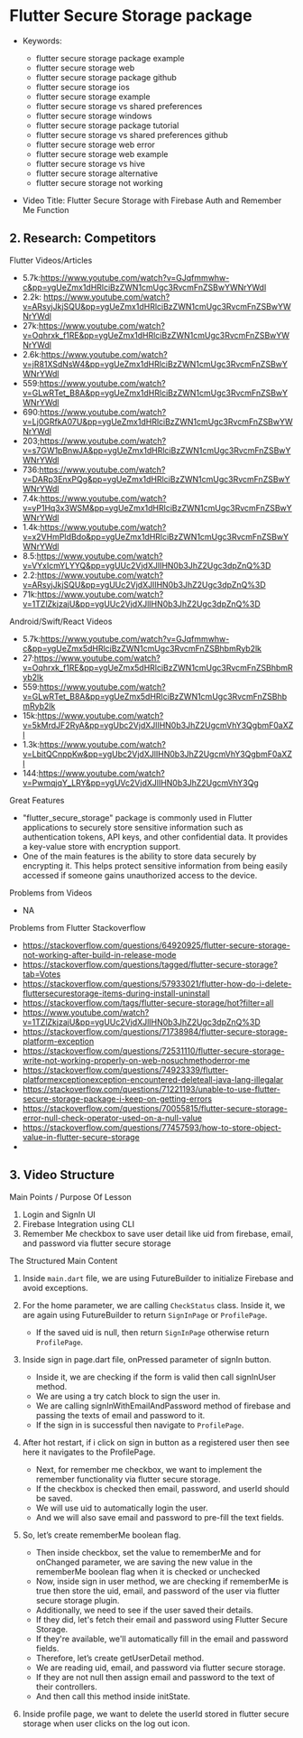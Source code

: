 # Flutter Secure Storage package

- Keywords:
    - flutter secure storage package example
    - flutter secure storage web
    - flutter secure storage package github
    - flutter secure storage ios
    - flutter secure storage example
    - flutter secure storage vs shared preferences
    - flutter secure storage windows
    - flutter secure storage package tutorial
    - flutter secure storage vs shared preferences github
    - flutter secure storage web error
    - flutter secure storage web example
    - flutter secure storage vs hive
    - flutter secure storage alternative
    - flutter secure storage not working

- Video Title: Flutter Secure Storage with Firebase Auth and Remember Me Function

## 2. Research: Competitors

Flutter Videos/Articles

- 5.7k:https://www.youtube.com/watch?v=GJqfmmwhw-c&pp=ygUeZmx1dHRlciBzZWN1cmUgc3RvcmFnZSBwYWNrYWdl
- 2.2k: https://www.youtube.com/watch?v=ARsyjJkjSQU&pp=ygUeZmx1dHRlciBzZWN1cmUgc3RvcmFnZSBwYWNrYWdl
- 27k:https://www.youtube.com/watch?v=Oqhrxk_f1RE&pp=ygUeZmx1dHRlciBzZWN1cmUgc3RvcmFnZSBwYWNrYWdl
- 2.6k:https://www.youtube.com/watch?v=jR81XSdNsW4&pp=ygUeZmx1dHRlciBzZWN1cmUgc3RvcmFnZSBwYWNrYWdl
- 559:https://www.youtube.com/watch?v=GLwRTet_B8A&pp=ygUeZmx1dHRlciBzZWN1cmUgc3RvcmFnZSBwYWNrYWdl
- 690:https://www.youtube.com/watch?v=Lj0GRfkA07U&pp=ygUeZmx1dHRlciBzZWN1cmUgc3RvcmFnZSBwYWNrYWdl
- 203;https://www.youtube.com/watch?v=s7GW1pBnwJA&pp=ygUeZmx1dHRlciBzZWN1cmUgc3RvcmFnZSBwYWNrYWdl
- 736:https://www.youtube.com/watch?v=DARp3EnxPQg&pp=ygUeZmx1dHRlciBzZWN1cmUgc3RvcmFnZSBwYWNrYWdl
- 7.4k:https://www.youtube.com/watch?v=yP1Hq3x3WSM&pp=ygUeZmx1dHRlciBzZWN1cmUgc3RvcmFnZSBwYWNrYWdl
- 1.4k:https://www.youtube.com/watch?v=x2VHmPIdBdo&pp=ygUeZmx1dHRlciBzZWN1cmUgc3RvcmFnZSBwYWNrYWdl
- 8.5:https://www.youtube.com/watch?v=VYxIcmYLYYQ&pp=ygUUc2VjdXJlIHN0b3JhZ2Ugc3dpZnQ%3D
- 2.2:https://www.youtube.com/watch?v=ARsyjJkjSQU&pp=ygUUc2VjdXJlIHN0b3JhZ2Ugc3dpZnQ%3D
- 71k:https://www.youtube.com/watch?v=1TZlZkjzajU&pp=ygUUc2VjdXJlIHN0b3JhZ2Ugc3dpZnQ%3D

Android/Swift/React Videos

- 5.7k:https://www.youtube.com/watch?v=GJqfmmwhw-c&pp=ygUeZmx5dHRlciBzZWN1cmUgc3RvcmFnZSBhbmRyb2lk
- 27:https://www.youtube.com/watch?v=Oqhrxk_f1RE&pp=ygUeZmx5dHRlciBzZWN1cmUgc3RvcmFnZSBhbmRyb2lk
- 559:https://www.youtube.com/watch?v=GLwRTet_B8A&pp=ygUeZmx5dHRlciBzZWN1cmUgc3RvcmFnZSBhbmRyb2lk
- 15k:https://www.youtube.com/watch?v=5kMrdJF2RyA&pp=ygUbc2VjdXJlIHN0b3JhZ2UgcmVhY3QgbmF0aXZl
- 1.3k:https://www.youtube.com/watch?v=LbitQCnppKw&pp=ygUbc2VjdXJlIHN0b3JhZ2UgcmVhY3QgbmF0aXZl
- 144:https://www.youtube.com/watch?v=PwmqjqY_LRY&pp=ygUVc2VjdXJlIHN0b3JhZ2UgcmVhY3Qg

Great Features

- "flutter_secure_storage" package is commonly used in Flutter applications to securely store
  sensitive information such as authentication tokens, API keys, and other confidential data. It
  provides a key-value store with encryption support.
- One of the main features is the ability to store data securely by encrypting it. This helps
  protect sensitive information from being easily accessed if someone gains unauthorized access to
  the device.

Problems from Videos

- NA

Problems from Flutter Stackoverflow

- https://stackoverflow.com/questions/64920925/flutter-secure-storage-not-working-after-build-in-release-mode
- https://stackoverflow.com/questions/tagged/flutter-secure-storage?tab=Votes
- https://stackoverflow.com/questions/57933021/flutter-how-do-i-delete-fluttersecurestorage-items-during-install-uninstall
- https://stackoverflow.com/tags/flutter-secure-storage/hot?filter=all
- https://www.youtube.com/watch?v=1TZlZkjzajU&pp=ygUUc2VjdXJlIHN0b3JhZ2Ugc3dpZnQ%3D
- https://stackoverflow.com/questions/71738984/flutter-secure-storage-platform-exception
- https://stackoverflow.com/questions/72531110/flutter-secure-storage-write-not-working-properly-on-web-nosuchmethoderror-me
- https://stackoverflow.com/questions/74923339/flutter-platformexceptionexception-encountered-deleteall-java-lang-illegalar
- https://stackoverflow.com/questions/71221193/unable-to-use-flutter-secure-storage-package-i-keep-on-getting-errors
- https://stackoverflow.com/questions/70055815/flutter-secure-storage-error-null-check-operator-used-on-a-null-value
- https://stackoverflow.com/questions/77457593/how-to-store-object-value-in-flutter-secure-storage
-

## 3. Video Structure

Main Points / Purpose Of Lesson

1. Login and SignIn UI
2. Firebase Integration using CLI
3. Remember Me checkbox to save user detail like uid from firebase, email, and password via flutter
   secure storage

The Structured Main Content

1. Inside `main.dart` file, we are using FutureBuilder to initialize Firebase and avoid exceptions.
2. For the home parameter, we are calling `CheckStatus` class. Inside it, we are again using
   FutureBuilder to return `SignInPage` or `ProfilePage`.
    - If the saved uid is null, then return `SignInPage` otherwise return `ProfilePage`.
3. Inside sign in page.dart file, onPressed parameter of signIn button.
    - Inside it, we are checking if the form is valid then call signInUser method.
    - We are using a try catch block to sign the user in.
    - We are calling signInWithEmailAndPassword method of firebase and passing the texts of email
      and password to it.
    - If the sign in is successful then navigate to `ProfilePage`.
4. After hot restart, if i click on sign in button as a registered user then see here it navigates
   to the ProfilePage.
    - Next, for remember me checkbox, we want to implement the remember functionality via flutter
      secure storage.
    - If the checkbox is checked then email, password, and userId should be saved.
    - We will use uid to automatically login the user.
    - And we will also save email and password to pre-fill the text fields.
5. So, let’s create rememberMe boolean flag.
    - Then inside checkbox, set the value to rememberMe and for onChanged parameter, we are saving
      the new value in the rememberMe boolean flag when it is checked or unchecked
    - Now, inside sign in user method, we are checking if rememberMe is true then store the uid,
      email, and password of the user via flutter secure storage plugin.
    - Additionally, we need to see if the user saved their details.
    - If they did, let's fetch their email and password using Flutter Secure Storage.
    - If they're available, we'll automatically fill in the email and password fields.
    - Therefore, let’s create getUserDetail method.
    - We are reading uid, email, and password via flutter secure storage.
    - If they are not null then assign email and password to the text of their controllers.
    - And then call this method inside initState.

6. Inside profile page, we want to delete the userId stored in flutter secure storage when user
   clicks on the log out icon.

